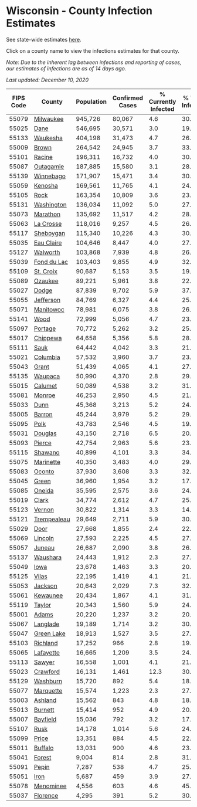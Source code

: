 # Wisconsin - County Infection Estimates

See state-wide estimates [here](/infections/us-wi).

Click on a county name to view the infections estimates for that county.

*Note: Due to the inherent lag between infections and reporting of cases, our estimates of infections are as of 14 days ago.*

*Last updated: December 10, 2020*

|   FIPS Code |                     County |   Population |   Confirmed Cases |   % Currently Infected |   % Total Infected |
|-------------|----------------------------|--------------|-------------------|------------------------|--------------------|
|       55079 |     [Milwaukee](milwaukee) |      945,726 |            80,067 |                    4.6 |               30.0 |
|       55025 |               [Dane](dane) |      546,695 |            30,571 |                    3.0 |               19.3 |
|       55133 |       [Waukesha](waukesha) |      404,198 |            31,473 |                    4.7 |               26.4 |
|       55009 |             [Brown](brown) |      264,542 |            24,945 |                    3.7 |               33.6 |
|       55101 |           [Racine](racine) |      196,311 |            16,732 |                    4.0 |               30.0 |
|       55087 |     [Outagamie](outagamie) |      187,885 |            15,580 |                    3.1 |               28.4 |
|       55139 |     [Winnebago](winnebago) |      171,907 |            15,471 |                    3.4 |               30.8 |
|       55059 |         [Kenosha](kenosha) |      169,561 |            11,765 |                    4.1 |               24.2 |
|       55105 |               [Rock](rock) |      163,354 |            10,809 |                    3.6 |               23.0 |
|       55131 |   [Washington](washington) |      136,034 |            11,092 |                    5.0 |               27.6 |
|       55073 |       [Marathon](marathon) |      135,692 |            11,517 |                    4.2 |               28.8 |
|       55063 |     [La Crosse](la-crosse) |      118,016 |             9,257 |                    4.5 |               26.5 |
|       55117 |     [Sheboygan](sheboygan) |      115,340 |            10,226 |                    4.3 |               30.3 |
|       55035 |   [Eau Claire](eau-claire) |      104,646 |             8,447 |                    4.0 |               27.6 |
|       55127 |       [Walworth](walworth) |      103,868 |             7,939 |                    4.8 |               26.0 |
|       55039 | [Fond du Lac](fond-du-lac) |      103,403 |             9,855 |                    4.9 |               32.5 |
|       55109 |     [St. Croix](st.-croix) |       90,687 |             5,153 |                    3.5 |               19.1 |
|       55089 |         [Ozaukee](ozaukee) |       89,221 |             5,961 |                    3.8 |               22.8 |
|       55027 |             [Dodge](dodge) |       87,839 |             9,702 |                    5.9 |               37.5 |
|       55055 |     [Jefferson](jefferson) |       84,769 |             6,327 |                    4.4 |               25.3 |
|       55071 |     [Manitowoc](manitowoc) |       78,981 |             6,075 |                    3.8 |               26.1 |
|       55141 |               [Wood](wood) |       72,999 |             5,056 |                    4.7 |               23.3 |
|       55097 |         [Portage](portage) |       70,772 |             5,262 |                    3.2 |               25.3 |
|       55017 |       [Chippewa](chippewa) |       64,658 |             5,356 |                    5.8 |               28.3 |
|       55111 |               [Sauk](sauk) |       64,442 |             4,042 |                    3.3 |               21.5 |
|       55021 |       [Columbia](columbia) |       57,532 |             3,960 |                    3.7 |               23.6 |
|       55043 |             [Grant](grant) |       51,439 |             4,065 |                    4.1 |               27.0 |
|       55135 |         [Waupaca](waupaca) |       50,990 |             4,370 |                    2.8 |               29.5 |
|       55015 |         [Calumet](calumet) |       50,089 |             4,538 |                    3.2 |               31.0 |
|       55081 |           [Monroe](monroe) |       46,253 |             2,950 |                    4.5 |               21.5 |
|       55033 |               [Dunn](dunn) |       45,368 |             3,213 |                    5.2 |               24.0 |
|       55005 |           [Barron](barron) |       45,244 |             3,979 |                    5.2 |               29.9 |
|       55095 |               [Polk](polk) |       43,783 |             2,546 |                    4.5 |               19.2 |
|       55031 |         [Douglas](douglas) |       43,150 |             2,718 |                    6.5 |               20.2 |
|       55093 |           [Pierce](pierce) |       42,754 |             2,963 |                    5.6 |               23.1 |
|       55115 |         [Shawano](shawano) |       40,899 |             4,101 |                    3.3 |               34.3 |
|       55075 |     [Marinette](marinette) |       40,350 |             3,483 |                    4.0 |               29.2 |
|       55083 |           [Oconto](oconto) |       37,930 |             3,608 |                    3.3 |               32.4 |
|       55045 |             [Green](green) |       36,960 |             1,954 |                    3.2 |               17.9 |
|       55085 |           [Oneida](oneida) |       35,595 |             2,575 |                    3.6 |               24.7 |
|       55019 |             [Clark](clark) |       34,774 |             2,612 |                    4.7 |               25.5 |
|       55123 |           [Vernon](vernon) |       30,822 |             1,314 |                    3.3 |               14.2 |
|       55121 | [Trempealeau](trempealeau) |       29,649 |             2,711 |                    5.9 |               30.8 |
|       55029 |               [Door](door) |       27,668 |             1,855 |                    2.4 |               22.9 |
|       55069 |         [Lincoln](lincoln) |       27,593 |             2,225 |                    4.5 |               27.5 |
|       55057 |           [Juneau](juneau) |       26,687 |             2,090 |                    3.8 |               26.8 |
|       55137 |       [Waushara](waushara) |       24,443 |             1,912 |                    2.3 |               27.0 |
|       55049 |               [Iowa](iowa) |       23,678 |             1,463 |                    3.3 |               20.9 |
|       55125 |             [Vilas](vilas) |       22,195 |             1,419 |                    4.1 |               21.7 |
|       55053 |         [Jackson](jackson) |       20,643 |             2,029 |                    7.3 |               32.8 |
|       55061 |       [Kewaunee](kewaunee) |       20,434 |             1,867 |                    4.1 |               31.3 |
|       55119 |           [Taylor](taylor) |       20,343 |             1,560 |                    5.9 |               24.8 |
|       55001 |             [Adams](adams) |       20,220 |             1,237 |                    3.2 |               20.8 |
|       55067 |       [Langlade](langlade) |       19,189 |             1,714 |                    3.2 |               30.8 |
|       55047 |   [Green Lake](green-lake) |       18,913 |             1,527 |                    3.5 |               27.9 |
|       55103 |       [Richland](richland) |       17,252 |               966 |                    2.8 |               19.3 |
|       55065 |     [Lafayette](lafayette) |       16,665 |             1,209 |                    3.5 |               24.9 |
|       55113 |           [Sawyer](sawyer) |       16,558 |             1,001 |                    4.1 |               21.7 |
|       55023 |       [Crawford](crawford) |       16,131 |             1,461 |                   12.3 |               30.5 |
|       55129 |       [Washburn](washburn) |       15,720 |               892 |                    5.4 |               18.3 |
|       55077 |     [Marquette](marquette) |       15,574 |             1,223 |                    2.3 |               27.0 |
|       55003 |         [Ashland](ashland) |       15,562 |               843 |                    4.8 |               18.2 |
|       55013 |         [Burnett](burnett) |       15,414 |               952 |                    4.9 |               20.6 |
|       55007 |       [Bayfield](bayfield) |       15,036 |               792 |                    3.2 |               17.7 |
|       55107 |               [Rusk](rusk) |       14,178 |             1,014 |                    5.6 |               24.1 |
|       55099 |             [Price](price) |       13,351 |               884 |                    4.5 |               22.1 |
|       55011 |         [Buffalo](buffalo) |       13,031 |               900 |                    4.6 |               23.4 |
|       55041 |           [Forest](forest) |        9,004 |               814 |                    2.8 |               31.1 |
|       55091 |             [Pepin](pepin) |        7,287 |               538 |                    4.7 |               25.1 |
|       55051 |               [Iron](iron) |        5,687 |               459 |                    3.9 |               27.3 |
|       55078 |     [Menominee](menominee) |        4,556 |               603 |                    4.6 |               45.7 |
|       55037 |       [Florence](florence) |        4,295 |               391 |                    5.2 |               30.8 |